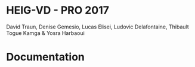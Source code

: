 # HEIG-VD - PRO 2017

David Traun, Denise Gemesio, Lucas Elisei, Ludovic Delafontaine, Thibault Togue Kamga & Yosra Harbaoui

# Documentation





